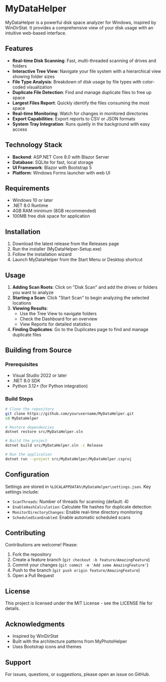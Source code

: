 # MyDataHelper

MyDataHelper is a powerful disk space analyzer for Windows, inspired by WinDirStat. It provides a comprehensive view of your disk usage with an intuitive web-based interface.

## Features

- **Real-time Disk Scanning**: Fast, multi-threaded scanning of drives and folders
- **Interactive Tree View**: Navigate your file system with a hierarchical view showing folder sizes
- **File Type Analysis**: Breakdown of disk usage by file types with color-coded visualization
- **Duplicate File Detection**: Find and manage duplicate files to free up space
- **Largest Files Report**: Quickly identify the files consuming the most space
- **Real-time Monitoring**: Watch for changes in monitored directories
- **Export Capabilities**: Export reports to CSV or JSON formats
- **System Tray Integration**: Runs quietly in the background with easy access

## Technology Stack

- **Backend**: ASP.NET Core 8.0 with Blazor Server
- **Database**: SQLite for fast, local storage
- **UI Framework**: Blazor with Bootstrap 5
- **Platform**: Windows Forms launcher with web UI

## Requirements

- Windows 10 or later
- .NET 8.0 Runtime
- 4GB RAM minimum (8GB recommended)
- 100MB free disk space for application

## Installation

1. Download the latest release from the Releases page
2. Run the installer (MyDataHelper-Setup.exe)
3. Follow the installation wizard
4. Launch MyDataHelper from the Start Menu or Desktop shortcut

## Usage

1. **Adding Scan Roots**: Click on "Disk Scan" and add the drives or folders you want to analyze
2. **Starting a Scan**: Click "Start Scan" to begin analyzing the selected locations
3. **Viewing Results**: 
   - Use the Tree View to navigate folders
   - Check the Dashboard for an overview
   - View Reports for detailed statistics
4. **Finding Duplicates**: Go to the Duplicates page to find and manage duplicate files

## Building from Source

### Prerequisites
- Visual Studio 2022 or later
- .NET 8.0 SDK
- Python 3.12+ (for Python integration)

### Build Steps
```bash
# Clone the repository
git clone https://github.com/yourusername/MyDataHelper.git
cd MyDataHelper

# Restore dependencies
dotnet restore src/MyDataHelper.sln

# Build the project
dotnet build src/MyDataHelper.sln -c Release

# Run the application
dotnet run --project src/MyDataHelper/MyDataHelper.csproj
```

## Configuration

Settings are stored in `%LOCALAPPDATA%\MyDataHelper\settings.json`. Key settings include:

- `ScanThreads`: Number of threads for scanning (default: 4)
- `EnableHashCalculation`: Calculate file hashes for duplicate detection
- `MonitorDirectoryChanges`: Enable real-time directory monitoring
- `ScheduledScanEnabled`: Enable automatic scheduled scans

## Contributing

Contributions are welcome! Please:

1. Fork the repository
2. Create a feature branch (`git checkout -b feature/AmazingFeature`)
3. Commit your changes (`git commit -m 'Add some AmazingFeature'`)
4. Push to the branch (`git push origin feature/AmazingFeature`)
5. Open a Pull Request

## License

This project is licensed under the MIT License - see the LICENSE file for details.

## Acknowledgments

- Inspired by WinDirStat
- Built with the architecture patterns from MyPhotoHelper
- Uses Bootstrap icons and themes

## Support

For issues, questions, or suggestions, please open an issue on GitHub.
